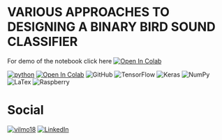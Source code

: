 # VARIOUS APPROACHES TO DESIGNING A BINARY BIRD SOUND CLASSIFIER

For demo of the notebook click here [![Open In Colab](https://colab.research.google.com/assets/colab-badge.svg)](https://colab.research.google.com/drive/1JMFeywqofESA3xzLLE_6p4rj-pQDlaSq?authuser=2#scrollTo=DgdgWoEnO7Ru)

[![python](https://img.shields.io/badge/Python-14354C?style=for-the-badge&logo=python&logoColor=white)](https://www.python.org)
[![Open In Colab](https://colab.research.google.com/assets/colab-badge.svg)](https://colab.research.google.com/drive/1JMFeywqofESA3xzLLE_6p4rj-pQDlaSq?authuser=2#scrollTo=DgdgWoEnO7Ru)
![GitHub](https://img.shields.io/badge/github-%23121011.svg?style=for-the-badge&logo=github&logoColor=white)
![TensorFlow](https://img.shields.io/badge/TensorFlow-%23FF6F00.svg?style=for-the-badge&logo=TensorFlow&logoColor=white)
![Keras](https://img.shields.io/badge/Keras-%23D00000.svg?style=for-the-badge&logo=Keras&logoColor=white)
![NumPy](https://img.shields.io/badge/numpy-%23013243.svg?style=for-the-badge&logo=numpy&logoColor=white)
![LaTex](https://img.shields.io/badge/LaTeX-47A141?style=for-the-badge&logo=LaTeX&logoColor=white)
![Raspberry](https://img.shields.io/badge/Raspberry%20Pi-A22846?style=for-the-badge&logo=Raspberry%20Pi&logoColor=white)

# Social

[![vilmo18](https://img.shields.io/badge/GitHub-100000?style=for-the-badge&logo=github&logoColor=white)](https://github.com/Vilmo18)
[![LinkedIn](https://img.shields.io/badge/LinkedIn-0077B5?style=for-the-badge&logo=linkedin&logoColor=white)](www.linkedin.com/in/yvan-carré-8230442b1)
